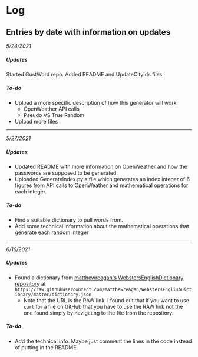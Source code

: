 # Log

## Entries by date with information on updates

*5/24/2021*  
##### Updates
Started GustWord repo. Added README and UpdateCityIds files.

##### To-do
* Upload a more specific description of how this generator will work
  * OpenWeather API calls
  * Pseudo VS True Random
* Upload more files
---

*5/27/2021*
##### Updates
* Updated README with more information on OpenWeather and how the passwords are supposed to be generated.
* Uploaded GenerateIndex.py a file which generates an index integer of 6 figures from API calls to OpenWeather and mathematical operations for each integer.

##### To-do
* Find a suitable dictionary to pull words from.
* Add some technical information about the mathematical operations that generate each random integer
---

*6/16/2021*
##### Updates
* Found a dictionary from [matthewreagan's WebstersEnglishDictionary repository](https://github.com/matthewreagan/WebstersEnglishDictionary) at `https://raw.githubusercontent.com/matthewreagan/WebstersEnglishDictionary/master/dictionary.json`
  * Note that the URL is the RAW link. I found out that if you want to use `curl` for a file on GitHub that you have to use the RAW link not the one found simply by navigating to the file from the repository.

##### To-do
* Add the technical info. Maybe just comment the lines in the code instead of putting in the README.
